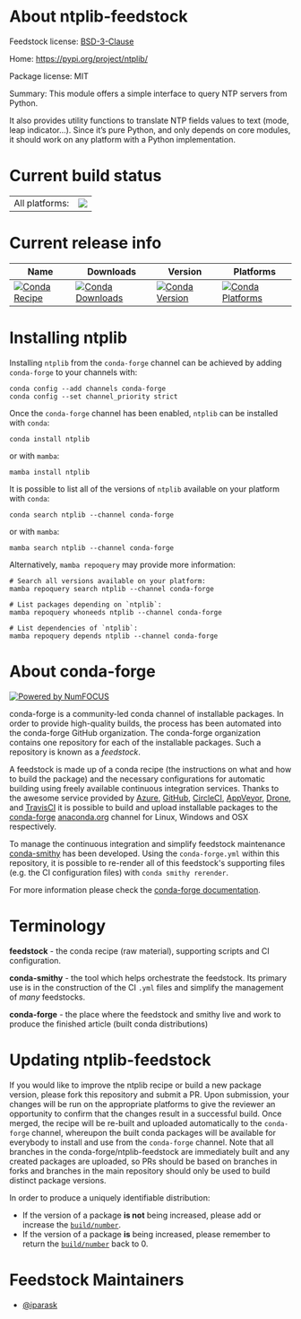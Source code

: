 About ntplib-feedstock
======================

Feedstock license: [BSD-3-Clause](https://github.com/conda-forge/ntplib-feedstock/blob/main/LICENSE.txt)

Home: https://pypi.org/project/ntplib/

Package license: MIT

Summary: This module offers a simple interface to query NTP servers from Python.

It also provides utility functions to translate NTP fields values to text (mode, leap indicator…). Since it’s pure Python, and only depends on core modules, it should work on any platform with a Python implementation.


Current build status
====================


<table><tr><td>All platforms:</td>
    <td>
      <a href="https://dev.azure.com/conda-forge/feedstock-builds/_build/latest?definitionId=5643&branchName=main">
        <img src="https://dev.azure.com/conda-forge/feedstock-builds/_apis/build/status/ntplib-feedstock?branchName=main">
      </a>
    </td>
  </tr>
</table>

Current release info
====================

| Name | Downloads | Version | Platforms |
| --- | --- | --- | --- |
| [![Conda Recipe](https://img.shields.io/badge/recipe-ntplib-green.svg)](https://anaconda.org/conda-forge/ntplib) | [![Conda Downloads](https://img.shields.io/conda/dn/conda-forge/ntplib.svg)](https://anaconda.org/conda-forge/ntplib) | [![Conda Version](https://img.shields.io/conda/vn/conda-forge/ntplib.svg)](https://anaconda.org/conda-forge/ntplib) | [![Conda Platforms](https://img.shields.io/conda/pn/conda-forge/ntplib.svg)](https://anaconda.org/conda-forge/ntplib) |

Installing ntplib
=================

Installing `ntplib` from the `conda-forge` channel can be achieved by adding `conda-forge` to your channels with:

```
conda config --add channels conda-forge
conda config --set channel_priority strict
```

Once the `conda-forge` channel has been enabled, `ntplib` can be installed with `conda`:

```
conda install ntplib
```

or with `mamba`:

```
mamba install ntplib
```

It is possible to list all of the versions of `ntplib` available on your platform with `conda`:

```
conda search ntplib --channel conda-forge
```

or with `mamba`:

```
mamba search ntplib --channel conda-forge
```

Alternatively, `mamba repoquery` may provide more information:

```
# Search all versions available on your platform:
mamba repoquery search ntplib --channel conda-forge

# List packages depending on `ntplib`:
mamba repoquery whoneeds ntplib --channel conda-forge

# List dependencies of `ntplib`:
mamba repoquery depends ntplib --channel conda-forge
```


About conda-forge
=================

[![Powered by
NumFOCUS](https://img.shields.io/badge/powered%20by-NumFOCUS-orange.svg?style=flat&colorA=E1523D&colorB=007D8A)](https://numfocus.org)

conda-forge is a community-led conda channel of installable packages.
In order to provide high-quality builds, the process has been automated into the
conda-forge GitHub organization. The conda-forge organization contains one repository
for each of the installable packages. Such a repository is known as a *feedstock*.

A feedstock is made up of a conda recipe (the instructions on what and how to build
the package) and the necessary configurations for automatic building using freely
available continuous integration services. Thanks to the awesome service provided by
[Azure](https://azure.microsoft.com/en-us/services/devops/), [GitHub](https://github.com/),
[CircleCI](https://circleci.com/), [AppVeyor](https://www.appveyor.com/),
[Drone](https://cloud.drone.io/welcome), and [TravisCI](https://travis-ci.com/)
it is possible to build and upload installable packages to the
[conda-forge](https://anaconda.org/conda-forge) [anaconda.org](https://anaconda.org/)
channel for Linux, Windows and OSX respectively.

To manage the continuous integration and simplify feedstock maintenance
[conda-smithy](https://github.com/conda-forge/conda-smithy) has been developed.
Using the ``conda-forge.yml`` within this repository, it is possible to re-render all of
this feedstock's supporting files (e.g. the CI configuration files) with ``conda smithy rerender``.

For more information please check the [conda-forge documentation](https://conda-forge.org/docs/).

Terminology
===========

**feedstock** - the conda recipe (raw material), supporting scripts and CI configuration.

**conda-smithy** - the tool which helps orchestrate the feedstock.
                   Its primary use is in the construction of the CI ``.yml`` files
                   and simplify the management of *many* feedstocks.

**conda-forge** - the place where the feedstock and smithy live and work to
                  produce the finished article (built conda distributions)


Updating ntplib-feedstock
=========================

If you would like to improve the ntplib recipe or build a new
package version, please fork this repository and submit a PR. Upon submission,
your changes will be run on the appropriate platforms to give the reviewer an
opportunity to confirm that the changes result in a successful build. Once
merged, the recipe will be re-built and uploaded automatically to the
`conda-forge` channel, whereupon the built conda packages will be available for
everybody to install and use from the `conda-forge` channel.
Note that all branches in the conda-forge/ntplib-feedstock are
immediately built and any created packages are uploaded, so PRs should be based
on branches in forks and branches in the main repository should only be used to
build distinct package versions.

In order to produce a uniquely identifiable distribution:
 * If the version of a package **is not** being increased, please add or increase
   the [``build/number``](https://docs.conda.io/projects/conda-build/en/latest/resources/define-metadata.html#build-number-and-string).
 * If the version of a package **is** being increased, please remember to return
   the [``build/number``](https://docs.conda.io/projects/conda-build/en/latest/resources/define-metadata.html#build-number-and-string)
   back to 0.

Feedstock Maintainers
=====================

* [@iparask](https://github.com/iparask/)

